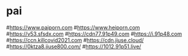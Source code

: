 # pai

#https://www.paiporn.com
#https://www.heiporn.com
#https://v53.sfsdx.com
#https://cdn77.91p49.com
#https://i.91p48.com
#https://ccn.killcovid2021.com
#https://cdn.jiuse.cloud/
#https://0ktza8.jiuse800.com/
#https://1012.91p51.live/
